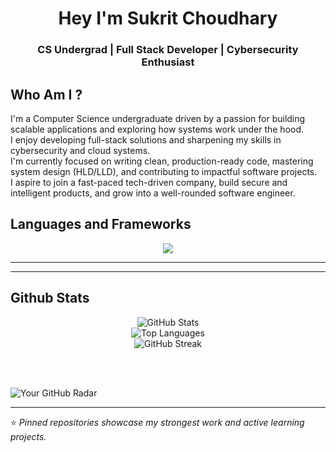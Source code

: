 <h1 align="center">Hey I'm Sukrit Choudhary</h1>
<h3 align="center">CS Undergrad | Full Stack Developer | Cybersecurity Enthusiast </h3>


## Who Am I ?

I'm a Computer Science undergraduate driven by a passion for building scalable applications and exploring how systems work under the hood.  
I enjoy developing full-stack solutions and sharpening my skills in cybersecurity and cloud systems.  
I'm currently focused on writing clean, production-ready code, mastering system design (HLD/LLD), and contributing to impactful software projects.  
I aspire to join a fast-paced tech-driven company, build secure and intelligent products, and grow into a well-rounded software engineer.


## Languages and Frameworks

<p align="center">
  <a href="https://skillicons.dev">
    <img src="https://skillicons.dev/icons?i=java,js,react,nodejs,html,css,c,cpp,linux,mysql,mongodb,git" />
  </a>
</p>


---

---
## Github Stats
<p align="center">
  <img src="https://github-readme-stats.vercel.app/api?username=sukritcharredsoul&show_icons=true&locale=en&theme=radical" alt="GitHub Stats" />
  <br>
  <img src="https://github-readme-stats.vercel.app/api/top-langs/?username=sukritcharredsoul&layout=compact&theme=radical" alt="Top Languages" />
  <br>
  <img src="https://github-readme-streak-stats.herokuapp.com/?user=sukritcharredsoul&theme=radical" alt="GitHub Streak" />
</p>

<br>
<br>

![Your GitHub Radar](https://github-profile-summary-cards.vercel.app/api/cards/radar?username=sukritcharredsoul&theme=github)


---

⭐️ _Pinned repositories showcase my strongest work and active learning projects._
